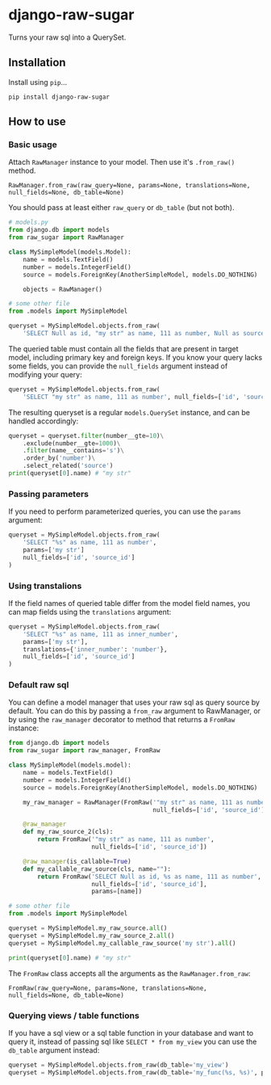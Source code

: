# django-raw-sugar

Turns your raw sql into a QuerySet.

## Installation

Install using `pip`...

    pip install django-raw-sugar

## How to use
### Basic usage
Attach `RawManager` instance to your model. Then use it's `.from_raw()` method.

    RawManager.from_raw(raw_query=None, params=None, translations=None, null_fields=None, db_table=None)

You should pass at least either `raw_query` or `db_table` (but not both).

```python
# models.py
from django.db import models
from raw_sugar import RawManager

class MySimpleModel(models.Model):
    name = models.TextField()
    number = models.IntegerField()
    source = models.ForeignKey(AnotherSimpleModel, models.DO_NOTHING)

    objects = RawManager()

# some other file
from .models import MySimpleModel

queryset = MySimpleModel.objects.from_raw(
    'SELECT Null as id, "my str" as name, 111 as number, Null as source_id')
```

The queried table must contain all the fields that are present in target model, including primary key and foreign keys. If you know your query lacks some fields, you can provide the `null_fields` argument instead of modifying your query:

```python
queryset = MySimpleModel.objects.from_raw(
    'SELECT "my str" as name, 111 as number', null_fields=['id', 'source_id'])
```

The resulting queryset is a regular `models.QuerySet` instance, and can be handled accordingly:

```python
queryset = queryset.filter(number__gte=10)\
    .exclude(number__gte=1000)\
    .filter(name__contains='s')\
    .order_by('number')\
    .select_related('source')
print(queryset[0].name) # "my str"
```

### Passing parameters
If you need to perform parameterized queries, you can use the `params` argument:
```python
queryset = MySimpleModel.objects.from_raw(
    'SELECT "%s" as name, 111 as number', 
    params=['my str']
    null_fields=['id', 'source_id']
)
```
### Using transtalions
If the field names of queried table differ from the model field names, you can map fields using the `translations` argument:
```python
queryset = MySimpleModel.objects.from_raw(
    'SELECT "%s" as name, 111 as inner_number', 
    params=['my str'],
    translations={'inner_number': 'number'},
    null_fields=['id', 'source_id']
)
```

### Default raw sql
You can define a model manager that uses your raw sql as query source by default. You can do this by passing a `from_raw` argument to RawManager, or by using the `raw_manager` decorator to method that returns a `FromRaw` instance:

```python
from django.db import models
from raw_sugar import raw_manager, FromRaw

class MySimpleModel(models.model):
    name = models.TextField()
    number = models.IntegerField()
    source = models.ForeignKey(AnotherSimpleModel, models.DO_NOTHING)

    my_raw_manager = RawManager(FromRaw('"my str" as name, 111 as number',
                                        null_fields=['id', 'source_id']))

    @raw_manager
    def my_raw_source_2(cls):
        return FromRaw('"my str" as name, 111 as number',
                       null_fields=['id', 'source_id'])

    @raw_manager(is_callable=True)
    def my_callable_raw_source(cls, name=""):
        return FromRaw('SELECT Null as id, %s as name, 111 as number',
                       null_fields=['id', 'source_id'],
                       params=[name])

# some other file
from .models import MySimpleModel

queryset = MySimpleModel.my_raw_source.all()
queryset = MySimpleModel.my_raw_source_2.all()
queryset = MySimpleModel.my_callable_raw_source('my str').all()

print(queryset[0].name) # "my str"
```
The `FromRaw` class accepts all the arguments as the `RawManager.from_raw`:

    FromRaw(raw_query=None, params=None, translations=None, null_fields=None, db_table=None)

### Querying views / table functions
If you have a sql view or a sql table function in your database and want to query it, instead of passing sql like `SELECT * from my_view` you can use the `db_table` argument instead:
```python
queryset = MySimpleModel.objects.from_raw(db_table='my_view')
queryset = MySimpleModel.objects.from_raw(db_table='my_func(%s, %s)', params=['param', 1])
```
